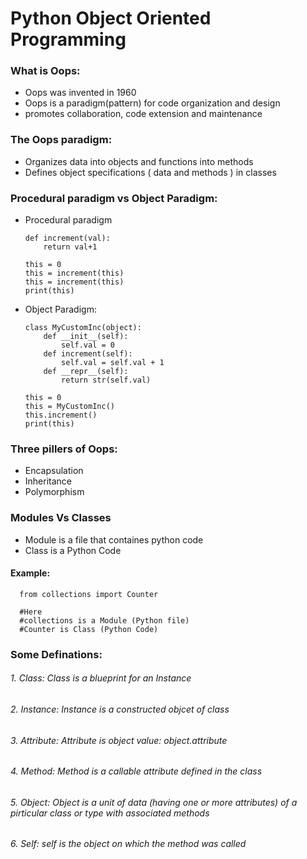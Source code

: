 # Python Object Oriented Programming


### What is Oops:

 * Oops was invented in 1960
 * Oops is a paradigm(pattern) for code organization and design
 * promotes collaboration, code extension and maintenance

### The Oops paradigm:
 * Organizes data into objects and functions into methods
 * Defines object specifications ( data and methods ) in classes

### Procedural paradigm vs Object Paradigm:
* Procedural paradigm

      def increment(val):
          return val+1

      this = 0
      this = increment(this)
      this = increment(this)
      print(this)

* Object Paradigm:

      class MyCustomInc(object):
          def __init__(self):
              self.val = 0
          def increment(self):
              self.val = self.val + 1
          def __repr__(self):
              return str(self.val)

      this = 0
      this = MyCustomInc()
      this.increment()
      print(this)

### Three pillers of Oops:

* Encapsulation
* Inheritance
* Polymorphism


### Modules Vs Classes

* Module is a file that containes python code
* Class  is a Python Code


#### Example:

      from collections import Counter

      #Here 
      #collections is a Module (Python file)
      #Counter is Class (Python Code)


### Some Definations:
###### 1. Class: Class is a blueprint for an Instance
###### 2. Instance: Instance is a constructed objcet of class
###### 3. Attribute: Attribute is object value: object.attribute
###### 4. Method: Method is a callable attribute defined in the class
###### 5. Object: Object is a unit of data (having one or more attributes) of a pirticular class or type with associated methods
###### 6. Self: self is the object on which the method was called
